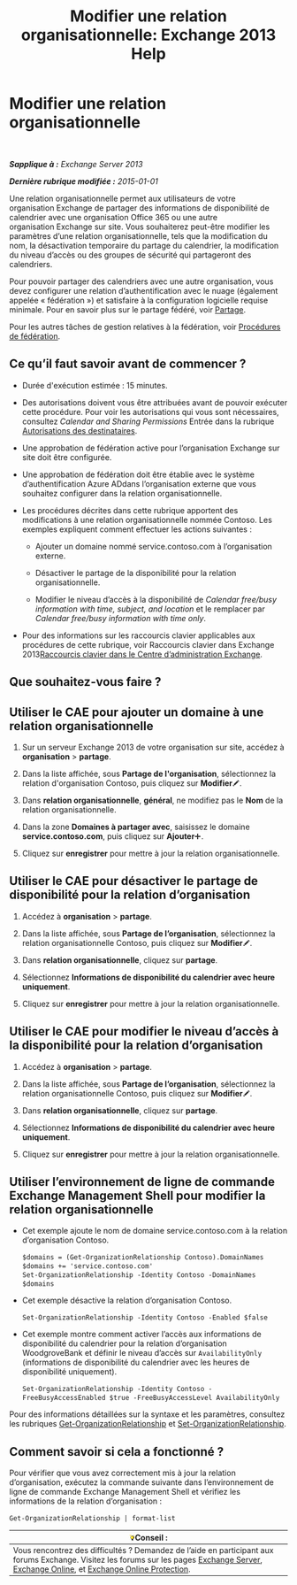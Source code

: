 ﻿---
title: 'Modifier une relation organisationnelle: Exchange 2013 Help'
TOCTitle: Modifier une relation organisationnelle
ms:assetid: 3713ef83-f01a-41bb-b127-62ca242dd7a4
ms:mtpsurl: https://technet.microsoft.com/fr-fr/library/JJ673055(v=EXCHG.150)
ms:contentKeyID: 50477880
ms.date: 05/23/2018
mtps_version: v=EXCHG.150
ms.translationtype: MT
---

# Modifier une relation organisationnelle

 

_**Sapplique à :** Exchange Server 2013_

_**Dernière rubrique modifiée :** 2015-01-01_

Une relation organisationnelle permet aux utilisateurs de votre organisation Exchange de partager des informations de disponibilité de calendrier avec une organisation Office 365 ou une autre organisation Exchange sur site. Vous souhaiterez peut-être modifier les paramètres d’une relation organisationnelle, tels que la modification du nom, la désactivation temporaire du partage du calendrier, la modification du niveau d’accès ou des groupes de sécurité qui partageront des calendriers.

Pour pouvoir partager des calendriers avec une autre organisation, vous devez configurer une relation d’authentification avec le nuage (également appelée « fédération ») et satisfaire à la configuration logicielle requise minimale. Pour en savoir plus sur le partage fédéré, voir [Partage](sharing-exchange-2013-help.md).

Pour les autres tâches de gestion relatives à la fédération, voir [Procédures de fédération](federation-procedures-exchange-2013-help.md).

## Ce qu’il faut savoir avant de commencer ?

  - Durée d'exécution estimée : 15 minutes.

  - Des autorisations doivent vous être attribuées avant de pouvoir exécuter cette procédure. Pour voir les autorisations qui vous sont nécessaires, consultez *Calendar and Sharing Permissions* Entrée dans la rubrique [Autorisations des destinataires](recipients-permissions-exchange-2013-help.md).

  - Une approbation de fédération active pour l’organisation Exchange sur site doit être configurée.

  - Une approbation de fédération doit être établie avec le système d’authentification Azure ADdans l’organisation externe que vous souhaitez configurer dans la relation organisationnelle.

  - Les procédures décrites dans cette rubrique apportent des modifications à une relation organisationnelle nommée Contoso. Les exemples expliquent comment effectuer les actions suivantes :
    
      - Ajouter un domaine nommé service.contoso.com à l’organisation externe.
    
      - Désactiver le partage de la disponibilité pour la relation organisationnelle.
    
      - Modifier le niveau d’accès à la disponibilité de *Calendar free/busy information with time, subject, and location* et le remplacer par *Calendar free/busy information with time only*.

  - Pour des informations sur les raccourcis clavier applicables aux procédures de cette rubrique, voir Raccourcis clavier dans Exchange 2013[Raccourcis clavier dans le Centre d’administration Exchange](keyboard-shortcuts-in-the-exchange-admin-center-exchange-online-protection-help.md).

## Que souhaitez-vous faire ?

## Utiliser le CAE pour ajouter un domaine à une relation organisationnelle

1.  Sur un serveur Exchange 2013 de votre organisation sur site, accédez à **organisation** \> **partage**.

2.  Dans la liste affichée, sous **Partage de l'organisation**, sélectionnez la relation d'organisation Contoso, puis cliquez sur **Modifier**![Icône Modifier](images/Bb124582.6f53ccb2-1f13-4c02-bea0-30690e6ea71d(EXCHG.150).gif "Icône Modifier").

3.  Dans **relation organisationnelle**, **général**, ne modifiez pas le **Nom** de la relation organisationnelle.

4.  Dans la zone **Domaines à partager avec**, saisissez le domaine **service.contoso.com**, puis cliquez sur **Ajouter**![Icône Ajouter](images/JJ218640.c1e75329-d6d7-4073-a27d-498590bbb558(EXCHG.150).gif "Icône Ajouter").

5.  Cliquez sur **enregistrer** pour mettre à jour la relation organisationnelle.

## Utiliser le CAE pour désactiver le partage de disponibilité pour la relation d’organisation

1.  Accédez à **organisation** \> **partage**.

2.  Dans la liste affichée, sous **Partage de l’organisation**, sélectionnez la relation organisationnelle Contoso, puis cliquez sur **Modifier**![Icône Modifier](images/Bb124582.6f53ccb2-1f13-4c02-bea0-30690e6ea71d(EXCHG.150).gif "Icône Modifier").

3.  Dans **relation organisationnelle**, cliquez sur **partage**.

4.  Sélectionnez **Informations de disponibilité du calendrier avec heure uniquement**.

5.  Cliquez sur **enregistrer** pour mettre à jour la relation organisationnelle.

## Utiliser le CAE pour modifier le niveau d’accès à la disponibilité pour la relation d’organisation

1.  Accédez à **organisation** \> **partage**.

2.  Dans la liste affichée, sous **Partage de l’organisation**, sélectionnez la relation organisationnelle Contoso, puis cliquez sur **Modifier**![Icône Modifier](images/Bb124582.6f53ccb2-1f13-4c02-bea0-30690e6ea71d(EXCHG.150).gif "Icône Modifier").

3.  Dans **relation organisationnelle**, cliquez sur **partage**.

4.  Sélectionnez **Informations de disponibilité du calendrier avec heure uniquement**.

5.  Cliquez sur **enregistrer** pour mettre à jour la relation organisationnelle.

## Utiliser l’environnement de ligne de commande Exchange Management Shell pour modifier la relation organisationnelle

  - Cet exemple ajoute le nom de domaine service.contoso.com à la relation d’organisation Contoso.
    
        $domains = (Get-OrganizationRelationship Contoso).DomainNames
        $domains += 'service.contoso.com'
        Set-OrganizationRelationship -Identity Contoso -DomainNames $domains

  - Cet exemple désactive la relation d’organisation Contoso.
    
        Set-OrganizationRelationship -Identity Contoso -Enabled $false

  - Cet exemple montre comment activer l’accès aux informations de disponibilité du calendrier pour la relation d’organisation WoodgroveBank et définir le niveau d’accès sur `AvailabilityOnly` (informations de disponibilité du calendrier avec les heures de disponibilité uniquement).
    
        Set-OrganizationRelationship -Identity Contoso -FreeBusyAccessEnabled $true -FreeBusyAccessLevel AvailabilityOnly

Pour des informations détaillées sur la syntaxe et les paramètres, consultez les rubriques [Get-OrganizationRelationship](https://technet.microsoft.com/fr-fr/library/ee332343\(v=exchg.150\)) et [Set-OrganizationRelationship](https://technet.microsoft.com/fr-fr/library/ee332326\(v=exchg.150\)).

## Comment savoir si cela a fonctionné ?

Pour vérifier que vous avez correctement mis à jour la relation d’organisation, exécutez la commande suivante dans l’environnement de ligne de commande Exchange Management Shell et vérifiez les informations de la relation d’organisation :

    Get-OrganizationRelationship | format-list

<table>
<thead>
<tr class="header">
<th><img src="images/Bb125224.tip(EXCHG.150).gif" title="Conseil" alt="Conseil" />Conseil :</th>
</tr>
</thead>
<tbody>
<tr class="odd">
<td>Vous rencontrez des difficultés ? Demandez de l’aide en participant aux forums Exchange. Visitez les forums sur les pages <a href="https://go.microsoft.com/fwlink/p/?linkid=60612">Exchange Server</a>, <a href="https://go.microsoft.com/fwlink/p/?linkid=267542">Exchange Online</a>, et <a href="https://go.microsoft.com/fwlink/p/?linkid=285351">Exchange Online Protection</a>.</td>
</tr>
</tbody>
</table>


